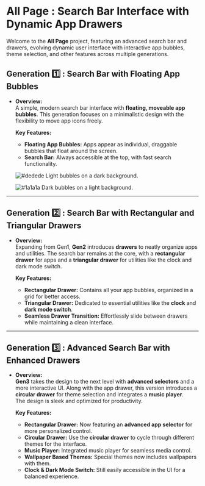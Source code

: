 # All Page : Search Bar Interface with Dynamic App Drawers

Welcome to the **All Page** project, featuring an advanced search bar and drawers, evolving dynamic user interface with interactive app bubbles, theme selection, and other features across multiple generations. 

## Generation 1️⃣ : Search Bar with Floating App Bubbles

- **Overview:**  
  A simple, modern search bar interface with **floating, moveable app bubbles**. This generation focuses on a minimalistic design with the flexibility to move app icons freely.
  
  **Key Features:**
  - **Floating App Bubbles:** Apps appear as individual, draggable bubbles that float around the screen.
  - **Search Bar:** Always accessible at the top, with fast search functionality.
  
  ![#dedede](https://via.placeholder.com/15/dedede/000000?text=+) Light bubbles on a dark background.
  
  ![#1a1a1a](https://via.placeholder.com/15/1a1a1a/000000?text=+) Dark bubbles on a light background.

---

## Generation 2️⃣ : Search Bar with Rectangular and Triangular Drawers

- **Overview:**  
  Expanding from Gen1, **Gen2** introduces **drawers** to neatly organize apps and utilities. The search bar remains at the core, with a **rectangular drawer** for apps and a **triangular drawer** for utilities like the clock and dark mode switch.
  
  **Key Features:**
  - **Rectangular Drawer:** Contains all your app bubbles, organized in a grid for better access.
  - **Triangular Drawer:** Dedicated to essential utilities like the **clock** and **dark mode switch**.
  - **Seamless Drawer Transition:** Effortlessly slide between drawers while maintaining a clean interface.

---

## Generation 3️⃣ : Advanced Search Bar with Enhanced Drawers

- **Overview:**  
  **Gen3** takes the design to the next level with **advanced selectors** and a more interactive UI. Along with the app drawer, this version introduces a **circular drawer** for theme selection and integrates a **music player**.  
  The design is sleek and optimized for productivity.
  
  **Key Features:**
  - **Rectangular Drawer:** Now featuring an **advanced app selector** for more personalized control.
  - **Circular Drawer:** Use the **circular drawer** to cycle through different themes for the interface.
  - **Music Player:** Integrated music player for seamless media control.
  - **Wallpaper Based Themes:** Special themes now includes wallpapers with them. 
  - **Clock & Dark Mode Switch:** Still easily accessible in the UI for a balanced experience.
